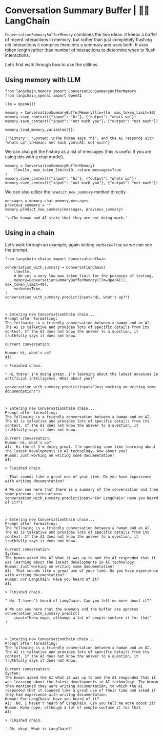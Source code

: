 # Conversation Summary Buffer | 🦜️🔗 LangChain
`ConversationSummaryBufferMemory` combines the two ideas. It keeps a buffer of recent interactions in memory, but rather than just completely flushing old interactions it compiles them into a summary and uses both. It uses token length rather than number of interactions to determine when to flush interactions.

Let’s first walk through how to use the utilities.

Using memory with LLM[​](#using-memory-with-llm "Direct link to Using memory with LLM")
---------------------------------------------------------------------------------------

```
from langchain.memory import ConversationSummaryBufferMemory
from langchain_openai import OpenAI

llm = OpenAI()

```


```
memory = ConversationSummaryBufferMemory(llm=llm, max_token_limit=10)
memory.save_context({"input": "hi"}, {"output": "whats up"})
memory.save_context({"input": "not much you"}, {"output": "not much"})

```


```
memory.load_memory_variables({})

```


```
{'history': 'System: \nThe human says "hi", and the AI responds with "whats up".\nHuman: not much you\nAI: not much'}

```


We can also get the history as a list of messages (this is useful if you are using this with a chat model).

```
memory = ConversationSummaryBufferMemory(
    llm=llm, max_token_limit=10, return_messages=True
)
memory.save_context({"input": "hi"}, {"output": "whats up"})
memory.save_context({"input": "not much you"}, {"output": "not much"})

```


We can also utilize the `predict_new_summary` method directly.

```
messages = memory.chat_memory.messages
previous_summary = ""
memory.predict_new_summary(messages, previous_summary)

```


```
'\nThe human and AI state that they are not doing much.'

```


Using in a chain[​](#using-in-a-chain "Direct link to Using in a chain")
------------------------------------------------------------------------

Let’s walk through an example, again setting `verbose=True` so we can see the prompt.

```
from langchain.chains import ConversationChain

conversation_with_summary = ConversationChain(
    llm=llm,
    # We set a very low max_token_limit for the purposes of testing.
    memory=ConversationSummaryBufferMemory(llm=OpenAI(), max_token_limit=40),
    verbose=True,
)
conversation_with_summary.predict(input="Hi, what's up?")

```


```


> Entering new ConversationChain chain...
Prompt after formatting:
The following is a friendly conversation between a human and an AI. The AI is talkative and provides lots of specific details from its context. If the AI does not know the answer to a question, it truthfully says it does not know.

Current conversation:

Human: Hi, what's up?
AI:

> Finished chain.

```


```
" Hi there! I'm doing great. I'm learning about the latest advances in artificial intelligence. What about you?"

```


```
conversation_with_summary.predict(input="Just working on writing some documentation!")

```


```


> Entering new ConversationChain chain...
Prompt after formatting:
The following is a friendly conversation between a human and an AI. The AI is talkative and provides lots of specific details from its context. If the AI does not know the answer to a question, it truthfully says it does not know.

Current conversation:
Human: Hi, what's up?
AI:  Hi there! I'm doing great. I'm spending some time learning about the latest developments in AI technology. How about you?
Human: Just working on writing some documentation!
AI:

> Finished chain.

```


```
' That sounds like a great use of your time. Do you have experience with writing documentation?'

```


```
# We can see here that there is a summary of the conversation and then some previous interactions
conversation_with_summary.predict(input="For LangChain! Have you heard of it?")

```


```


> Entering new ConversationChain chain...
Prompt after formatting:
The following is a friendly conversation between a human and an AI. The AI is talkative and provides lots of specific details from its context. If the AI does not know the answer to a question, it truthfully says it does not know.

Current conversation:
System: 
The human asked the AI what it was up to and the AI responded that it was learning about the latest developments in AI technology.
Human: Just working on writing some documentation!
AI:  That sounds like a great use of your time. Do you have experience with writing documentation?
Human: For LangChain! Have you heard of it?
AI:

> Finished chain.

```


```
" No, I haven't heard of LangChain. Can you tell me more about it?"

```


```
# We can see here that the summary and the buffer are updated
conversation_with_summary.predict(
    input="Haha nope, although a lot of people confuse it for that"
)

```


```


> Entering new ConversationChain chain...
Prompt after formatting:
The following is a friendly conversation between a human and an AI. The AI is talkative and provides lots of specific details from its context. If the AI does not know the answer to a question, it truthfully says it does not know.

Current conversation:
System: 
The human asked the AI what it was up to and the AI responded that it was learning about the latest developments in AI technology. The human then mentioned they were writing documentation, to which the AI responded that it sounded like a great use of their time and asked if they had experience with writing documentation.
Human: For LangChain! Have you heard of it?
AI:  No, I haven't heard of LangChain. Can you tell me more about it?
Human: Haha nope, although a lot of people confuse it for that
AI:

> Finished chain.

```


```
' Oh, okay. What is LangChain?'

```
